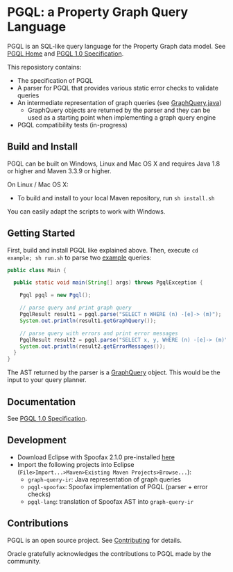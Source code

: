 # PGQL: a Property Graph Query Language

PGQL is an SQL-like query language for the Property Graph data model.
See [PGQL Home](http://pgql-lang.org/) and [PGQL 1.0 Specification](http://pgql-lang.org/spec/1.0/).

This reposistory contains:

 - The specification of PGQL
 - A parser for PGQL that provides various static error checks to validate queries
 - An intermediate representation of graph queries (see [GraphQuery.java](graph-query-ir/src/main/java/oracle/pgql/lang/ir/GraphQuery.java))
    - GraphQuery objects are returned by the parser and they can be used as a starting point when implementing a graph query engine
 - PGQL compatibility tests (in-progress)

## Build and Install

PGQL can be built on Windows, Linux and Mac OS X and requires Java 1.8 or higher and Maven 3.3.9 or higher.

On Linux / Mac OS X:

 - To build and install to your local Maven repository, run `sh install.sh`

You can easily adapt the scripts to work with Windows.

## Getting Started

First, build and install PGQL like explained above. Then, execute `cd example; sh run.sh` to parse two [example](example/src/main/java/oracle/pgql/lang/example/Main.java) queries:

```java
public class Main {

  public static void main(String[] args) throws PgqlException {

    Pgql pgql = new Pgql();

    // parse query and print graph query
    PgqlResult result1 = pgql.parse("SELECT n WHERE (n) -[e]-> (m)");
    System.out.println(result1.getGraphQuery());

    // parse query with errors and print error messages
    PgqlResult result2 = pgql.parse("SELECT x, y, WHERE (n) -[e]-> (m)");
    System.out.println(result2.getErrorMessages());
  }
}
```

The AST returned by the parser is a [GraphQuery](graph-query-ir/src/main/java/oracle/pgql/lang/ir/GraphQuery.java) object. This would be the input to your query planner.

## Documentation

See [PGQL 1.0 Specification](http://pgql-lang.org/spec/1.0/).

## Development

- Download Eclipse with Spoofax 2.1.0 pre-installed [here](http://www.metaborg.org/en/latest/source/release/note/2.1.0.html)
- Import the following projects into Eclipse (`File>Import...>Maven>Existing Maven Projects>Browse...`):
    - `graph-query-ir`: Java representation of graph queries
    - `pqgl-spoofax`: Spoofax implementation of PGQL (parser + error checks)
    - `pgql-lang`: translation of Spoofax AST into `graph-query-ir`

## Contributions

PGQL is an open source project. See [Contributing](CONTRIBUTING.md) for details.

Oracle gratefully acknowledges the contributions to PGQL made by the community.
